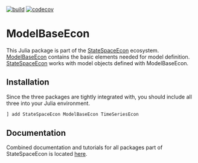 [![build](https://github.com/bankofcanada/ModelBaseEcon.jl/actions/workflows/main.yml/badge.svg?branch=master)](https://github.com/bankofcanada/ModelBaseEcon.jl/actions/workflows/main.yml)
[![codecov](https://codecov.io/gh/bankofcanada/ModelBaseEcon.jl/branch/master/graph/badge.svg?token=YICWA48ZRV)](https://codecov.io/gh/bankofcanada/ModelBaseEcon.jl)

# ModelBaseEcon

This Julia package is part of the
[StateSpaceEcon](https://github.com/bankofcanada/StateSpaceEcon.jl) ecosystem.
[ModelBaseEcon](https://github.com/bankofcanada/ModelBaseEcon.jl) contains the
basic elements needed for model definition.
[StateSpaceEcon](https://github.com/bankofcanada/StateSpaceEcon.jl) works with
model objects defined with ModelBaseEcon.

## Installation

Since the three packages are tightly integrated with,
you should include all three into your Julia environment.

```julia
] add StateSpaceEcon ModelBaseEcon TimeSeriesEcon
```

## Documentation

Combined documentation and tutorials for all packages part of StateSpaceEcon is located
[here](https://bankofcanada.github.io/DocsEcon.jl/dev/).
